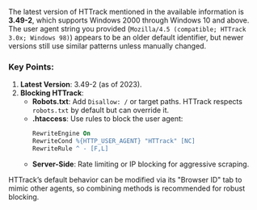 The latest version of HTTrack mentioned in the available information is **3.49-2**, which supports Windows 2000 through Windows 10 and above. The user agent string you provided (```Mozilla/4.5 (compatible; HTTrack 3.0x; Windows 98)```) appears to be an older default identifier, but newer versions still use similar patterns unless manually changed.  

### Key Points:  
1. **Latest Version**: 3.49-2 (as of 2023).  
2. **Blocking HTTrack**:  
   - **Robots.txt**: Add ```Disallow: /``` or target paths. HTTrack respects ```robots.txt``` by default but can override it.  
   - **.htaccess**: Use rules to block the user agent:
     ```apache
     RewriteEngine On
     RewriteCond %{HTTP_USER_AGENT} "HTTrack" [NC]
     RewriteRule ^ - [F,L]
     ```  
   - **Server-Side**: Rate limiting or IP blocking for aggressive scraping.  

HTTrack’s default behavior can be modified via its "Browser ID" tab to mimic other agents, so combining methods is recommended for robust blocking.
